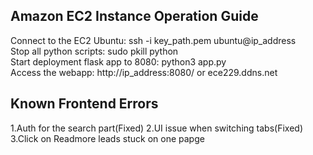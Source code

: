 ## Amazon EC2 Instance Operation Guide
Connect to the EC2 Ubuntu: ssh -i key_path.pem ubuntu@ip_address <br>
Stop all python scripts: sudo pkill python <br>
Start deployment flask app to 8080: python3 app.py <br>
Access the webapp: http://ip_address:8080/ or ece229.ddns.net

## Known Frontend Errors
1.Auth for the search part(Fixed)
2.UI issue when switching tabs(Fixed)
3.Click on Readmore leads stuck on one papge


